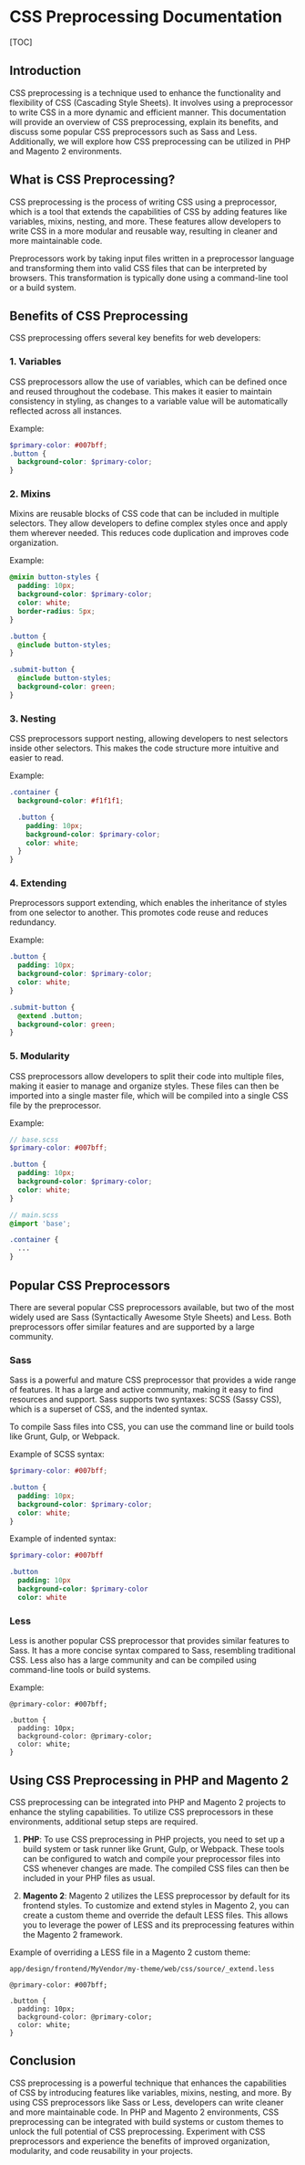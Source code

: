 # CSS Preprocessing Documentation

[TOC]

## Introduction

CSS preprocessing is a technique used to enhance the functionality and flexibility of CSS (Cascading Style Sheets). It
involves using a preprocessor to write CSS in a more dynamic and efficient manner. This documentation will provide an
overview of CSS preprocessing, explain its benefits, and discuss some popular CSS preprocessors such as Sass and Less.
Additionally, we will explore how CSS preprocessing can be utilized in PHP and Magento 2 environments.

## What is CSS Preprocessing?

CSS preprocessing is the process of writing CSS using a preprocessor, which is a tool that extends the capabilities of
CSS by adding features like variables, mixins, nesting, and more. These features allow developers to write CSS in a more
modular and reusable way, resulting in cleaner and more maintainable code.

Preprocessors work by taking input files written in a preprocessor language and transforming them into valid CSS files
that can be interpreted by browsers. This transformation is typically done using a command-line tool or a build system.

## Benefits of CSS Preprocessing

CSS preprocessing offers several key benefits for web developers:

### 1. Variables

CSS preprocessors allow the use of variables, which can be defined once and reused throughout the codebase. This makes
it easier to maintain consistency in styling, as changes to a variable value will be automatically reflected across all
instances.

Example:

```scss
$primary-color: #007bff;
.button {
  background-color: $primary-color;
}
```

### 2. Mixins

Mixins are reusable blocks of CSS code that can be included in multiple selectors. They allow developers to define
complex styles once and apply them wherever needed. This reduces code duplication and improves code organization.

Example:

```scss
@mixin button-styles {
  padding: 10px;
  background-color: $primary-color;
  color: white;
  border-radius: 5px;
}

.button {
  @include button-styles;
}

.submit-button {
  @include button-styles;
  background-color: green;
}
```

### 3. Nesting

CSS preprocessors support nesting, allowing developers to nest selectors inside other selectors. This makes the code
structure more intuitive and easier to read.

Example:

```scss
.container {
  background-color: #f1f1f1;

  .button {
    padding: 10px;
    background-color: $primary-color;
    color: white;
  }
}
```

### 4. Extending

Preprocessors support extending, which enables the inheritance of styles from one selector to another. This promotes
code reuse and reduces redundancy.

Example:

```scss
.button {
  padding: 10px;
  background-color: $primary-color;
  color: white;
}

.submit-button {
  @extend .button;
  background-color: green;
}
```

### 5. Modularity

CSS preprocessors allow developers to split their code into multiple files, making it easier to manage and organize
styles. These files can then be imported into a single master file, which will be compiled into a single CSS file by the
preprocessor.

Example:

```scss
// base.scss
$primary-color: #007bff;

.button {
  padding: 10px;
  background-color: $primary-color;
  color: white;
}

// main.scss
@import 'base';

.container {
  ...
}
```

## Popular CSS Preprocessors

There are several popular CSS preprocessors available, but two of the most widely used are Sass (Syntactically Awesome
Style Sheets) and Less. Both preprocessors offer similar features and are supported by a large community.

### Sass

Sass is a powerful and mature CSS preprocessor that provides a wide range of features. It has a large and active
community, making it easy to find resources and support. Sass supports two syntaxes: SCSS (Sassy CSS), which is a
superset of CSS, and the indented syntax.

To compile Sass files into CSS, you can use the command line or build tools like Grunt, Gulp, or Webpack.

Example of SCSS syntax:

```scss
$primary-color: #007bff;

.button {
  padding: 10px;
  background-color: $primary-color;
  color: white;
}
```

Example of indented syntax:

```sass
$primary-color: #007bff

.button
  padding: 10px
  background-color: $primary-color
  color: white
```

### Less

Less is another popular CSS preprocessor that provides similar features to Sass. It has a more concise syntax compared
to Sass, resembling traditional CSS. Less also has a large community and can be compiled using command-line tools or
build systems.

Example:

```less
@primary-color: #007bff;

.button {
  padding: 10px;
  background-color: @primary-color;
  color: white;
}
```

## Using CSS Preprocessing in PHP and Magento 2

CSS preprocessing can be integrated into PHP and Magento 2 projects to enhance the styling capabilities. To utilize CSS
preprocessors in these environments, additional setup steps are required.

1. **PHP**: To use CSS preprocessing in PHP projects, you need to set up a build system or task runner like Grunt, Gulp,
   or Webpack. These tools can be configured to watch and compile your preprocessor files into CSS whenever changes are
   made. The compiled CSS files can then be included in your PHP files as usual.

2. **Magento 2**: Magento 2 utilizes the LESS preprocessor by default for its frontend styles. To customize and extend
   styles in Magento 2, you can create a custom theme and override the default LESS files. This allows you to leverage
   the power of LESS and its preprocessing features within the Magento 2 framework.

Example of overriding a LESS file in a Magento 2 custom theme:

```
app/design/frontend/MyVendor/my-theme/web/css/source/_extend.less
```

```less
@primary-color: #007bff;

.button {
  padding: 10px;
  background-color: @primary-color;
  color: white;
}
```

## Conclusion

CSS preprocessing is a powerful technique that enhances the capabilities of CSS by introducing features like variables,
mixins, nesting, and more. By using CSS preprocessors like Sass or Less, developers can write cleaner and more
maintainable code. In PHP and Magento 2 environments, CSS preprocessing can be integrated with build systems or custom
themes to unlock the full potential of CSS preprocessing. Experiment with CSS preprocessors and experience the benefits
of improved organization, modularity, and code reusability in your projects.

